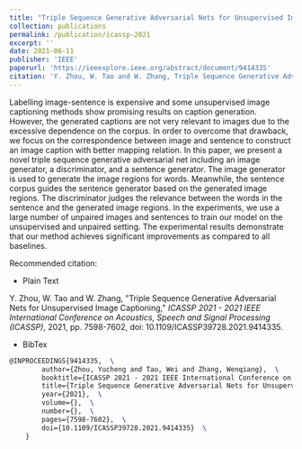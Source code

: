 ```yaml
---
title: "Triple Sequence Generative Adversarial Nets for Unsupervised Image Captioning"
collection: publications
permalink: /publication/icassp-2021
excerpt: ''
date: 2021-06-11
publisher: 'IEEE'
paperurl: 'https://ieeexplore.ieee.org/abstract/document/9414335'
citation: 'Y. Zhou, W. Tao and W. Zhang, Triple Sequence Generative Adversarial Nets for Unsupervised Image Captioning, ICASSP, 2021, pp. 7598-7602, doi: 10.1109/ICASSP39728.2021.9414335.'
---
```


Labelling image-sentence is expensive and some unsupervised image captioning methods show promising results on caption generation. However, the generated captions are not very relevant to images due to the excessive dependence on the corpus. In order to overcome that drawback, we focus on the correspondence between image and sentence to construct an image caption with better mapping relation. In this paper, we present a novel triple sequence generative adversarial net including an image generator, a discriminator, and a sentence generator. The image generator is used to generate the image regions for words. Meanwhile, the sentence corpus guides the sentence generator based on the generated image regions. The discriminator judges the relevance between the words in the sentence and the generated image regions. In the experiments, we use a large number of unpaired images and sentences to train our model on the unsupervised and unpaired setting. The experimental results demonstrate that our method achieves significant improvements as compared to all baselines.


Recommended citation:

- Plain Text

Y. Zhou, W. Tao and W. Zhang, "Triple Sequence Generative Adversarial Nets for Unsupervised Image Captioning," *ICASSP 2021 - 2021 IEEE International Conference on Acoustics, Speech and Signal Processing (ICASSP)*, 2021, pp. 7598-7602, doi: 10.1109/ICASSP39728.2021.9414335.

- BibTex

```tex
@INPROCEEDINGS{9414335,  \
        author={Zhou, Yucheng and Tao, Wei and Zhang, Wenqiang},  \
        booktitle={ICASSP 2021 - 2021 IEEE International Conference on Acoustics, Speech and Signal Processing (ICASSP)},   \
        title={Triple Sequence Generative Adversarial Nets for Unsupervised Image Captioning},   \
        year={2021},  \
        volume={},  \
        number={},  \
        pages={7598-7602},  \
        doi={10.1109/ICASSP39728.2021.9414335}  \
    }
```
